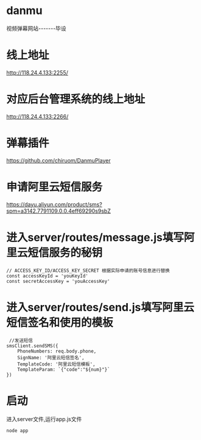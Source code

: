 # danmu
视频弹幕网站-------毕设

# 线上地址
http://118.24.4.133:2255/

# 对应后台管理系统的线上地址
http://118.24.4.133:2266/

# 弹幕插件
https://github.com/chiruom/DanmuPlayer

# 申请阿里云短信服务
https://dayu.aliyun.com/product/sms?spm=a3142.7791109.0.0.4eff69290s9sbZ

# 进入server/routes/message.js填写阿里云短信服务的秘钥
```
// ACCESS_KEY_ID/ACCESS_KEY_SECRET 根据实际申请的账号信息进行替换
const accessKeyId = 'youKeyId'
const secretAccessKey = 'youAccessKey'
```

# 进入server/routes/send.js填写阿里云短信签名和使用的模板
```
 //发送短信
smsClient.sendSMS({
    PhoneNumbers: req.body.phone,
    SignName: '阿里云短信签名',
    TemplateCode: '阿里云短信模板',
    TemplateParam: `{"code":"${num}"}`
})
```

# 启动
进入server文件,运行app.js文件
```
node app
```



